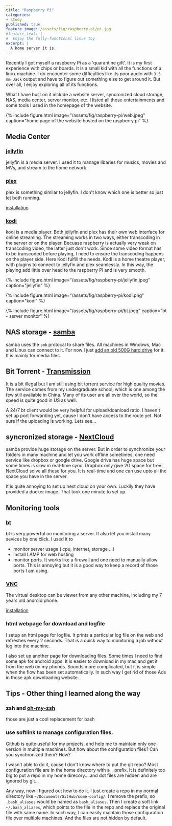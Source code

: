 ```yaml
---
title: "Raspberry Pi"
categories:
- Study
published: true
feature_image: /assets/fig/raspberry-pi/pi.jpg
#feature_text: |
#  Enjoy the fully-functional linux toy
excerpt: |
  A home server it is.
---
```


Recently I got myself a raspberry Pi as a 'quarantine gift'. It is my first experience with chips or boards. It is a small kid with all the functions of a linux machine. I do encounter some difficulties like its poor audio with `3.5 mm Jack` output and have to figure out something else to get around it. But over all, I enjoy exploring all of its functions.

What I have built on it include a website server, syncronized cloud storage, NAS, media center, server monitor, etc.
I listed all those entertainments and some tools I used in the homepage of the website.

{% include figure.html image="/assets/fig/raspberry-pi/web.jpeg" caption="home page of the website hosted on the raspberry pi" %}

## Media Center
### [jellyfin](https://jellyfin.org/)
jellyfin is a media server. I used it to manage libaries for musics, movies and MVs, and stream to the home network.
### [plex](https://www.plex.tv/)
plex is something similar to jellyfin. I don't know which one is better so just let both running.

[installation](https://linuxize.com/post/how-to-install-plex-media-server-on-raspberry-pi/)

### [kodi](https://kodi.tv/)
kodi is a media player. Both jellyfin and plex has their own web interface for online streaming. The streaming works in two ways, either transcoding in the server or on the player. Becuase raspberry is actually very weak on transcoding video, the latter just don't work. Since some video format has to be transcoded before playing, I need to ensure the transcoding happens on the player side. Here Kodi fulfill the needs. Kodi is a home theatre player, with plugins to connect to jellyfin and plex seamlessly. In this way, the playing add little over head to the raspberry Pi and is very smooth.


{% include figure.html image="/assets/fig/raspberry-pi/jellyfin.jpeg" caption="jellyfin" %}

{% include figure.html image="/assets/fig/raspberry-pi/kodi.png" caption="kodi" %}

{% include figure.html image="/assets/fig/raspberry-pi/bt.jpeg" caption="bt - server monitor" %}

## NAS storage - [samba](https://www.samba.org/)
samba uses the `smb` protocal to share files. All machines in Windows, Mac and Linux can connect to it. For now I just [add an old 500G hard drive](https://blog.alexellis.io/attach-usb-storage/) for it. It is mainly for media files.

## Bit Torrent - [Transmission](https://transmissionbt.com/)
It is a bit illegal but I am still using bit torrent service for high quality movies. The service comes from my undergraduate school, which is one among the few still avaliable in China. Many of its user are all over the world, so the speed is quite good in US as well.

A 24/7 bt client would be very helpful for upload/doanload ratio. I haven't set up port forwarding yet, cause I don't have access to the route yet. Not sure if the uploading is working. Lets see...

## syncronized storage - [NextCloud](https://nextcloud.com/)
samba provide huge storage on the server. But in order to synchronize your folders in many machine and let you work offline sometimes, one need service like dropbox or google drive. Google drive has huge space but some times is slow in real-time sync. Dropbox only give 2G space for free. NextCloud solve all these for you. It is real-time and one can use upto all the space you have in the server.

It is quite annoying to set up next cloud on your own. Luckily they have provided a docker image. That took one minute to set up.

## Monitoring tools
### [bt](https://www.bt.cn/)
bt is very powerful on monitoring a server. It also let you install many sevices by one click. I used it to
- monitor server usage ( cpu, internet, storage ...)
- install LAMP for web hosting
- monitor ports. It works like a firewall and one need to manually allow ports. This is annoying but it is a good way to keep a record of those ports I am using.

### [VNC](https://www.realvnc.com/en/)
The virtual desktop can be viewer from any other machine, including my 7 years old android phone.

[installation](https://help.realvnc.com/hc/en-us/articles/360002249917-VNC-Connect-and-Raspberry-Pi#setting-up-your-raspberry-pi-0-0)
### html webpage for download and logfile
 I setup an html page for logfile. It prints a particular log file on the web and refreshes every 2 seconds. That is a quick way to monitoring a job without log into the machine.

I also set up another page for downloading files. Some times I need to find some apk for android apps. It is easier to download in my mac and get it from the web on my phones. Sounds more complicated, but it is simple when the flow has been set automatically. In such way I get rid of those Ads in those apk downloading website.


## Tips - Other thing I learned along the way

### zsh and [oh-my-zsh](https://ohmyz.sh/)
those are just a cool replacement for bash

### use softlink to manage configuration files.
Github is quite useful for my projects, and help me to maintain only one version in multiple machines. But how about the configuration files? Can you synchronized them? How?

I wasn't able to do it, cause I don't know where to put the git repo? Most configuration file are in the home directory with a `.` prefix. It is definitely too big to put a repo in my home direcory....and dot files are hidden and are ignored by git...

Any way, now I figured out how to do it. I just create a repo in my normal directory like `~/Documents/GitHub/some-config/`. I remove the prefix, so `.bash_aliases` would be named as `bash_aliases`. Then I create a soft link `~/.bash_aliases`, which points to the file in the repo and replace the original file with same name. In such way, I can easily maintain those configuration file over multiple machines. And the files are not hidden by default.







